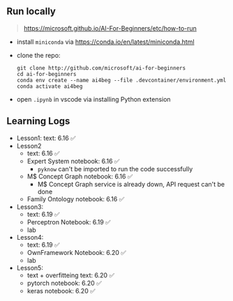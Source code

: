 ## Run locally

> https://microsoft.github.io/AI-For-Beginners/etc/how-to-run

- install `miniconda` via https://conda.io/en/latest/miniconda.html
- clone the repo:

  ```shell
  git clone http://github.com/microsoft/ai-for-beginners
  cd ai-for-beginners
  conda env create --name ai4beg --file .devcontainer/environment.yml
  conda activate ai4beg
  ```

- open `.ipynb` in vscode via installing Python extension

## Learning Logs

- Lesson1: text: 6.16 ✅
- Lesson2
  - text: 6.16 ✅
  - Expert System notebook: 6.16 ✅
    - `pyknow` can't be imported to run the code successfully
  - M$ Concept Graph notebook: 6.16 ✅
    - M$ Concept Graph service is already down, API request can't be done
  - Family Ontology notebook: 6.16 ✅
- Lesson3:
  - text: 6.19 ✅
  - Perceptron Notebook: 6.19 ✅
  - lab
- Lesson4:
  - text: 6.19 ✅
  - OwnFramework Notebook: 6.20 ✅
  - lab
- Lesson5:
  - text + overfitteing text: 6.20 ✅
  - pytorch notebook: 6.20 ✅
  - keras notebook: 6.20 ✅
